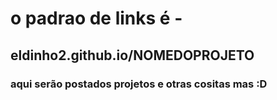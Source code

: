 # o padrao de links é -

## eldinho2.github.io/NOMEDOPROJETO

### aqui serão postados projetos e otras cositas mas :D
